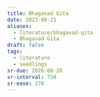 ```yaml
---
title: Bhagavad Gita
date: 2023-08-21
aliases:
  - literature/bhagavad-gita
  - Bhagavad Gita
draft: false
tags:
  - literature
  - seedlings
sr-due: 2026-08-28
sr-interval: 734
sr-ease: 270
---
```

